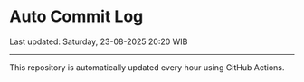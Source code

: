 # Auto Commit Log

Last updated: Saturday, 23-08-2025 20:20 WIB

---

This repository is automatically updated every hour using GitHub Actions.
